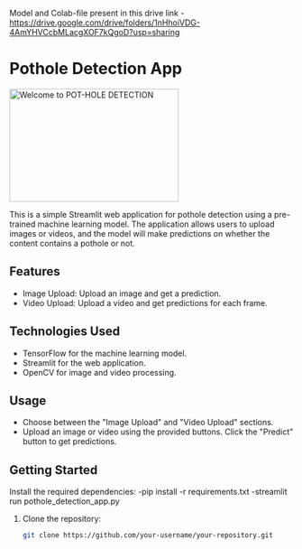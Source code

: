 Model and Colab-file present in this drive link - https://drive.google.com/drive/folders/1nHhoiVDG-4AmYHVCcbMLacgXOF7kQgoD?usp=sharing

# Pothole Detection App

<img src="https://github.com/bhushanbkt/POTHOLES_DETECTION_APP/assets/91175596/e4e68d21-a55b-4e09-9d48-35a34bd7bae2" width="300" height="200" alt="Welcome to POT-HOLE DETECTION">




This is a simple Streamlit web application for pothole detection using a pre-trained machine learning model. The application allows users to upload images or videos, and the model will make predictions on whether the content contains a pothole or not.

## Features

- Image Upload: Upload an image and get a prediction.
- Video Upload: Upload a video and get predictions for each frame.

## Technologies Used

- TensorFlow for the machine learning model.
- Streamlit for the web application.
- OpenCV for image and video processing.


## Usage
- Choose between the "Image Upload" and "Video Upload" sections.
- Upload an image or video using the provided buttons.
Click the "Predict" button to get predictions.

## Getting Started
Install the required dependencies:
-pip install -r requirements.txt
-streamlit run pothole_detection_app.py


1. Clone the repository:

   ```bash
   git clone https://github.com/your-username/your-repository.git


